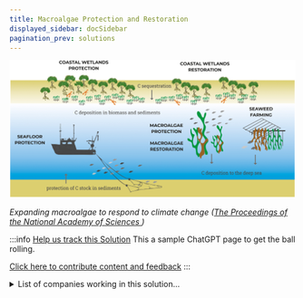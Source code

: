 ```yaml
---
title: Macroalgae Protection and Restoration
displayed_sidebar: docSidebar
pagination_prev: solutions
---
```

![Ocean-based climate solutions involve protecting/restoring blue carbon sinks, expanding seaweed farming, all implementable within Marine Protected Areas (MPAs).](/../static/img/macroalgae-protection-and-restoration.jpg)

*Expanding macroalgae to respond to climate change ([The Proceedings of the National Academy of Sciences ](https://www.pnas.org/doi/10.1073/pnas.2121705119))*

:::info [Help us track this Solution](contribute)
This a sample ChatGPT page to get the ball rolling.

[Click here to contribute content and feedback](contribute)
:::

<details>
        <summary>List of companies working in this solution...</summary>
        Experimental feature. Exciting Updates Underway!
        <div>
            <ul>
             
                <li><a href="https://nan">Bayou With Love</a></li>
            
                <li><a href="https://algamafoods.com">Algama</a></li>
            
            </ul>
        </div>
        </details>

:::company
  #### [Jobs listed in this solution at Climatebase](https://climatebase.org/jobs?l=&q=&drawdown_solutions=Macroalgae+Protection+and+Restoration)
:::
## Overview

- **Macroalgae Protection and Restoration**: Using fast-growing marine plants to store carbon and respond to climate change.

## Progress Made

- **Macroalgae Biofilters**: Filters removing CO2 and storing it as biomass for renewable energy.
- **Macroalgae Photobioreactors**: Using sunlight to convert CO2 into oxygen, offsetting emissions.
- **High-impact Focus**: Restoration should target areas with maximum climate change mitigation.
- **Community Engagement**: Local involvement is essential for successful restoration.
- **Incentives**: Financial and other incentives drive participation in restoration.
- **Monitoring and Evaluation**: Ongoing assessment ensures effectiveness and necessary adjustments.

## Challenges Ahead

- **Scientific Knowledge Gap**: Lack of understanding of macroalgae's role in carbon cycle.
- **Data Limitations**: Insufficient information on macroalgae distribution and abundance.
- **Cultivation Challenges**: Scaling macroalgae cultivation sustainably on land and water.
- **Carbon Sink Use Challenges**: Ensuring long-term carbon storage and preventing escape.
- **Industry Partnerships**: Collaboration with Global Seaweed Industry Association (GSIA) to overcome challenges and promote sustainable macroalgae development.

## Best Path Forward

- **Research and Development**: Increase investment for improved and affordable technology.
- **Government Collaboration**: Work with policy makers to raise awareness and create incentives.
- **Industry Engagement**: Partner with companies already using or interested in the technology.
